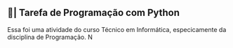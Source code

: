 ## 📄| Tarefa de Programação com Python
 
   Essa foi uma atividade do curso Técnico em Informática, especicamente da disciplina de Programação. N
